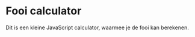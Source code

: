<h1>Fooi calculator</h1>

Dit is een kleine JavaScript calculator, waarmee je de fooi kan berekenen.
